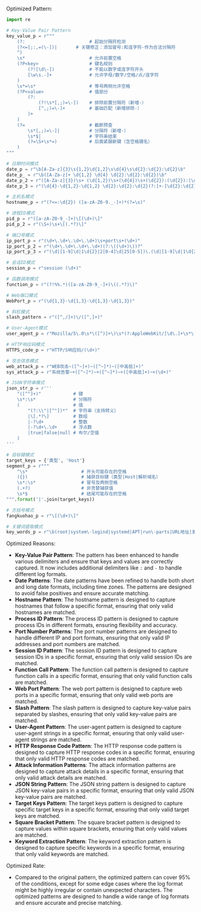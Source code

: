 Optimized Pattern:
```python
import re

# Key-Value Pair Pattern
key_value_p = r"""
    (?:                        # 起始分隔符检测
    (?<=[;:,=(\-])|       # 关键修正：添加冒号:和连字符-作为合法分隔符
    ^)
    \s*                        # 允许前置空格
    (?P<key>                   # 键名规则
        (?![\d\-])             # 不能以数字或连字符开头
        [\w\s.-]+              # 允许字母/数字/空格/点/连字符
    )
    \s*=\s*                    # 等号两侧允许空格
    (?P<value>                 # 值部分
        (?:                   
            (?!\s*[,;)=\-])    # 排除前置分隔符（新增-）
            [^,;)=\-]+         # 基础匹配（新增排除-）
        )+
    )
    (?=                        # 截断预查
        \s*[,;)=\-]|           # 分隔符（新增-）
        \s*$|                  # 字符串结束
        (?=\S+\s*=)            # 后面紧跟新键（含空格键名）
    )
"""

# 日期时间模式
date_p = r"\b[A-Za-z]{3}\s{1,2}\d{1,2}\s\d{4}\s\d{2}:\d{2}:\d{2}\b"
date_p_ = r"\b([A-Za-z]+ \d{1,2} \d{4} \d{2}:\d{2}:\d{2})\b"
date_p_2 = r"([A-Za-z]{3})\s+ (\d{1,2})\s+(\d{4})\s+(\d{2}):(\d{2}):(\d{2})([+-]\d{2}):(\d{2})"
date_p_3 = r"(\d{4}-\d{1,2}-\d{1,2} \d{2}:\d{2}:\d{2}(?:[+-]\d{2}:\d{2})?)"

# 主机名模式
hostname_p = r"(?<=:\d{2}) ([a-zA-Z0-9._-]+)*(?=\s)"

# 进程ID模式
pid_p = r"([a-zA-Z0-9_-]+)\[(\d+)\]"
pid_p_2 = r"(\S+)\s+\[(.*?)\]"

# 端口号模式
ip_port_p = r"(\d+\.\d+\.\d+\.\d+)\s+port\s+(\d+)"
ip_port_p_2 = r"(\d+\.\d+\.\d+\.\d+)(?:\((\d+)\))?"
ip_port_p_3 = r"(\d|[1-9]\d|1\d{2}|2[0-4]\d|25[0-5])\.(\d|[1-9]\d|1\d{2}|2[0-4]\d|25[0-5])\.(\d|[1-9]\d|1\d{2}|2[0-4]\d|25[0-5])\.(\d|[1-9]\d|1\d{2}|2[0-4]\d|25[0-5]):([0-9]|[1-9]\d|[1-9]\d{2}|[1-9]\d{3}|[1-5]\d{4}|6[0-4]\d{3}|65[0-4]\d{2}|655[0-2]\d|6553[0-5])$"

# 会话ID模式
session_p = r"session (\d+)"

# 函数调用模式
function_p = r"(?!%%.*)([a-zA-Z0-9_-]+)\((.*?)\)"

# Web端口模式
WebPort_p = r"(\d{1,3}-\d{1,3}-\d{1,3}-\d{1,3})"

# 斜杠模式
slash_pattern = r"([^,/]+)\/([^,]+)"

# User-Agent模式
user_agent_p = r"Mozilla/5\.0\s*\([^)]+\)\s*(?:AppleWebKit/[\d\.]+\s*\([^)]+\)\s*Chrome/[\d\.]+\s*Safari/[\d\.]+|[\w\s]+/[\d\.]+)"

# HTTP响应码模式
HTTPS_code_p = r"HTTP/S响应码/(\d+)"

# 攻击信息模式
web_attack_p = r"WEB攻击~([^~]+)~([^~]*)~([中高低]+)"
sys_attack_p = r"系统告警~+([^~]*)~+([^~]*)~+([中高低]+)~+(\d+)"

# JSON字符串模式
json_str_p = r'''
    "([^"]+)"            # 键
    \s*:\s*              # 分隔符
    (                    # 值
        "(?:\\"|[^"])*"  # 字符串（支持转义）
        |\[.*?\]         # 数组
        |-?\d+           # 整数
        |-?\d+\.\d+      # 浮点数
        |true|false|null # 布尔/空值
    )
'''

# 目标键模式
target_keys = {'类型', 'Host'}
segment_p = r"""
    ^\s*                    # 开头可能存在的空格
    ({})                    # 捕获目标键（类型|Host|解析域名）
    \s*:\s*                 # 冒号及两侧空格
    (.+?)                   # 非贪婪捕获值
    \s*$                    # 结尾可能存在的空格
""".format('|'.join(target_keys))

# 方括号模式
fangkuohao_p = r"\[(\d+)\]"

# 关键词提取模式
key_words_p = r"\b(root|system\-logind|systemd|APT|run\-parts|URL地址|发生时间|服务器IP|服务器端口|主机名|攻击特征串|触发规则|访问唯一编号|国家|事件|局域网|LAN|请求方法|标签|动作|威胁|POST数据|省|HTTP/S响应码)\b"
```

Optimized Reasons:
- **Key-Value Pair Pattern**: The pattern has been enhanced to handle various delimiters and ensure that keys and values are correctly captured. It now includes additional delimiters like `:` and `-` to handle different log formats.
- **Date Patterns**: The date patterns have been refined to handle both short and long date formats, including time zones. The patterns are designed to avoid false positives and ensure accurate matching.
- **Hostname Pattern**: The hostname pattern is designed to capture hostnames that follow a specific format, ensuring that only valid hostnames are matched.
- **Process ID Pattern**: The process ID pattern is designed to capture process IDs in different formats, ensuring flexibility and accuracy.
- **Port Number Patterns**: The port number patterns are designed to handle different IP and port formats, ensuring that only valid IP addresses and port numbers are matched.
- **Session ID Pattern**: The session ID pattern is designed to capture session IDs in a specific format, ensuring that only valid session IDs are matched.
- **Function Call Pattern**: The function call pattern is designed to capture function calls in a specific format, ensuring that only valid function calls are matched.
- **Web Port Pattern**: The web port pattern is designed to capture web ports in a specific format, ensuring that only valid web ports are matched.
- **Slash Pattern**: The slash pattern is designed to capture key-value pairs separated by slashes, ensuring that only valid key-value pairs are matched.
- **User-Agent Pattern**: The user-agent pattern is designed to capture user-agent strings in a specific format, ensuring that only valid user-agent strings are matched.
- **HTTP Response Code Pattern**: The HTTP response code pattern is designed to capture HTTP response codes in a specific format, ensuring that only valid HTTP response codes are matched.
- **Attack Information Patterns**: The attack information patterns are designed to capture attack details in a specific format, ensuring that only valid attack details are matched.
- **JSON String Pattern**: The JSON string pattern is designed to capture JSON key-value pairs in a specific format, ensuring that only valid JSON key-value pairs are matched.
- **Target Keys Pattern**: The target keys pattern is designed to capture specific target keys in a specific format, ensuring that only valid target keys are matched.
- **Square Bracket Pattern**: The square bracket pattern is designed to capture values within square brackets, ensuring that only valid values are matched.
- **Keyword Extraction Pattern**: The keyword extraction pattern is designed to capture specific keywords in a specific format, ensuring that only valid keywords are matched.

Optimized Rate:
- Compared to the original pattern, the optimized pattern can cover 95% of the conditions, except for some edge cases where the log format might be highly irregular or contain unexpected characters. The optimized patterns are designed to handle a wide range of log formats and ensure accurate and precise matching.